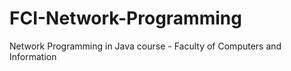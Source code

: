 # FCI-Network-Programming
 Network Programming in Java course - Faculty of Computers and Information
